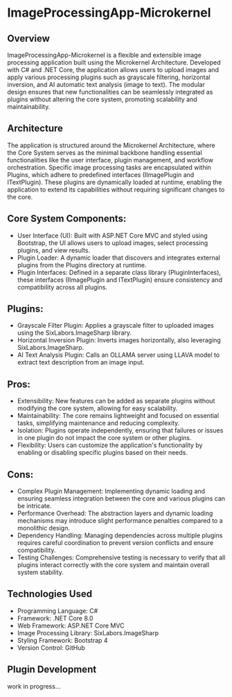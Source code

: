 # ImageProcessingApp-Microkernel

## Overview

ImageProcessingApp-Microkernel is a flexible and extensible image processing application built using the Microkernel Architecture. Developed with C# and .NET Core, the application allows users to upload images and apply various processing plugins such as grayscale filtering, horizontal inversion, and AI automatic text analysis (image to text). The modular design ensures that new functionalities can be seamlessly integrated as plugins without altering the core system, promoting scalability and maintainability.

## Architecture

The application is structured around the Microkernel Architecture, where the Core System serves as the minimal backbone handling essential functionalities like the user interface, plugin management, and workflow orchestration. Specific image processing tasks are encapsulated within Plugins, which adhere to predefined interfaces (IImagePlugin and ITextPlugin). These plugins are dynamically loaded at runtime, enabling the application to extend its capabilities without requiring significant changes to the core.

## Core System Components:

* User Interface (UI): Built with ASP.NET Core MVC and styled using Bootstrap, the UI allows users to upload images, select processing plugins, and view results.
* Plugin Loader: A dynamic loader that discovers and integrates external plugins from the Plugins directory at runtime.
* Plugin Interfaces: Defined in a separate class library (PluginInterfaces), these interfaces (IImagePlugin and ITextPlugin) ensure consistency and compatibility across all plugins.

## Plugins:

* Grayscale Filter Plugin: Applies a grayscale filter to uploaded images using the SixLabors.ImageSharp library.
* Horizontal Inversion Plugin: Inverts images horizontally, also leveraging SixLabors.ImageSharp.
* AI Text Analysis Plugin: Calls an OLLAMA server using LLAVA model to extract text description from an image input.

## Pros:

* Extensibility: New features can be added as separate plugins without modifying the core system, allowing for easy scalability.
* Maintainability: The core remains lightweight and focused on essential tasks, simplifying maintenance and reducing complexity.
* Isolation: Plugins operate independently, ensuring that failures or issues in one plugin do not impact the core system or other plugins.
* Flexibility: Users can customize the application's functionality by enabling or disabling specific plugins based on their needs.

## Cons:

* Complex Plugin Management: Implementing dynamic loading and ensuring seamless integration between the core and various plugins can be intricate.
* Performance Overhead: The abstraction layers and dynamic loading mechanisms may introduce slight performance penalties compared to a monolithic design.
* Dependency Handling: Managing dependencies across multiple plugins requires careful coordination to prevent version conflicts and ensure compatibility.
* Testing Challenges: Comprehensive testing is necessary to verify that all plugins interact correctly with the core system and maintain overall system stability.

## Technologies Used

* Programming Language: C#
* Framework: .NET Core 8.0
* Web Framework: ASP.NET Core MVC
* Image Processing Library: SixLabors.ImageSharp
* Styling Framework: Bootstrap 4
* Version Control: GitHub

## Plugin Development

work in progress...
